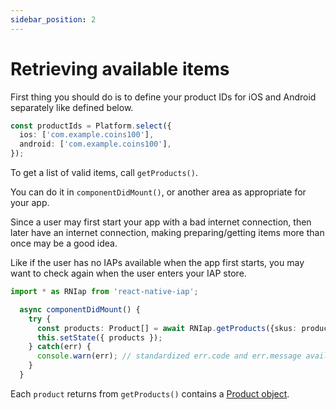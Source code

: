 ```yaml
---
sidebar_position: 2
---
```


# Retrieving available items

First thing you should do is to define your product IDs for iOS and Android separately like defined below.

```ts
const productIds = Platform.select({
  ios: ['com.example.coins100'],
  android: ['com.example.coins100'],
});
```

To get a list of valid items, call `getProducts()`.

You can do it in `componentDidMount()`, or another area as appropriate for your app.

Since a user may first start your app with a bad internet connection, then later have an internet connection, making preparing/getting items more than once may be a good idea.

Like if the user has no IAPs available when the app first starts, you may want to check again when the user enters your IAP store.

```ts
import * as RNIap from 'react-native-iap';

  async componentDidMount() {
    try {
      const products: Product[] = await RNIap.getProducts({skus: productIds});
      this.setState({ products });
    } catch(err) {
      console.warn(err); // standardized err.code and err.message available
    }
  }
```

Each `product` returns from `getProducts()` contains a [Product object](../api_reference/product).
